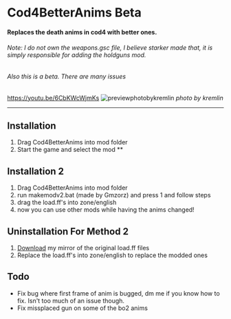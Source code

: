 # Cod4BetterAnims Beta
#### Replaces the death anims in cod4 with better ones.
###### Note: I do not own the weapons.gsc file, I believe starker made that, it is simply responsible for adding the holdguns mod.
###### Also this is a beta. There are many issues
https://youtu.be/6CbKWcWjmKs
![previewphotobykremlin](https://github.com/kruumy/Cod4BetterAnims/blob/main/preview.png)
_photo by kremlin_

***

## Installation
1. Drag Cod4BetterAnims into mod folder
2. Start the game and select the mod
**
## Installation 2
1. Drag Cod4BetterAnims into mod folder
2. run makemodv2.bat (made by Gmzorz) and press 1 and follow steps
3. drag the load.ff's into zone/english
4. now you can use other mods while having the anims changed!

## Uninstallation For Method 2
1. [Download](https://drive.google.com/file/d/12dVB-HZ2b5CNN9fLTgQW_CGz4RNVM6MA) my mirror of the original load.ff files
2. Replace the load.ff's into zone/english to replace the modded ones

## Todo
* Fix bug where first frame of anim is bugged, dm me if you know how to fix. Isn't too much of an issue though.
* Fix missplaced gun on some of the bo2 anims



